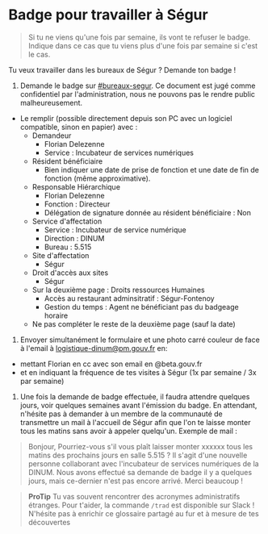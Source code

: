 # Badge pour travailler à Ségur

> Si tu ne viens qu'une fois par semaine, ils vont te refuser le badge. Indique dans ce cas que tu viens plus d'une fois par semaine si c'est le cas.

Tu veux travailler dans les bureaux de Ségur ? Demande ton badge !

1. Demande le badge sur [\#bureaux-segur](https://startups-detat.slack.com/archives/C74HCKV8A). Ce document est jugé comme confidentiel par l'administration, nous ne pouvons pas le rendre public malheureusement.

* Le remplir \(possible directement depuis son PC avec un logiciel compatible, sinon en papier\) avec :
  * Demandeur
    * Florian Delezenne
    * Service : Incubateur de services numériques
  * Résident bénéficiaire
    * Bien indiquer une date de prise de fonction et une date de fin de fonction \(même approximative\).
  * Responsable Hiérarchique
    * Florian Delezenne
    * Fonction : Directeur
    * Délégation de signature donnée au résident bénéficiaire : Non
  * Service d'affectation
    * Service : Incubateur de service numérique
    * Direction : DINUM
    * Bureau : 5.515
  * Site d'affectation
    * Ségur
  * Droit d'accès aux sites
    * Ségur
  * Sur la deuxième page : Droits ressources Humaines
    * Accès au restaurant adminsitratif : Ségur-Fontenoy
    * Gestion du temps : Agent ne bénéficiant pas du badgeage horaire
  * Ne pas compléter le reste de la deuxième page \(sauf la date\)

1. Envoyer simultanément le formulaire et une photo carré couleur de face à l'email à [logistique-dinum@pm.gouv.fr](mailto:logistique-dinum@pm.gouv.fr) en:

* mettant Florian en cc avec son email en @beta.gouv.fr
* et en indiquant la fréquence de tes visites à Ségur \(1x par semaine / 3x par semaine\)

1. Une fois la demande de badge effectuée, il faudra attendre quelques jours, voir quelques semaines avant l'émission du badge. En attendant, n'hésite pas à demander à un membre de la communauté de transmettre un mail à l'accueil de Ségur afin que l'on te laisse monter tous les matins sans avoir à appeler quelqu'un. Exemple de mail :

> Bonjour, Pourriez-vous s'il vous plaît laisser monter xxxxxx tous les matins des prochains jours en salle 5.515 ? Il s'agit d'une nouvelle personne collaborant avec l'incubateur de services numériques de la DINUM. Nous avons effectué sa demande de badge il y a quelques jours, mais ce-dernier n'est pas encore arrivé. Merci beaucoup !

> **ProTip** Tu vas souvent rencontrer des acronymes administratifs étranges. Pour t'aider, la commande `/trad` est disponible sur Slack ! N'hésite pas à enrichir ce glossaire partagé au fur et à mesure de tes découvertes

